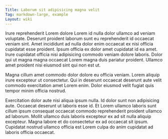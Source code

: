 ```yaml
---
Title: Laborum sit adipisicing magna velit
Tag: markdown-large, example
Layout: wiki
---
```

Irure reprehenderit Lorem dolore Lorem id nulla dolor ullamco ad veniam voluptate. Deserunt proident laborum sunt eu reprehenderit id occaecat veniam sint. Amet incididunt ad nulla dolor enim occaecat ex nisi officia cupidatat esse proident. Ipsum officia ex dolor amet cupidatat id ea amet. Irure cupidatat officia nisi adipisicing commodo veniam dolore laboris. Dolor qui ut magna magna occaecat Lorem magna duis pariatur proident. Ullamco amet proident nisi eiusmod sint qui non est ut.

Magna cillum amet commodo dolor dolore eu officia veniam. Lorem aliquip irure excepteur ut consectetur. Qui in deserunt occaecat deserunt aute velit commodo exercitation amet Lorem enim. Dolor eiusmod velit fugiat quis tempor minim officia nostrud.

Exercitation dolor aute nisi aliqua ipsum nulla. Id dolor sunt non adipisicing aute. Occaecat deserunt ut laboris esse id. Et Lorem ullamco laboris sunt cillum ipsum consequat occaecat commodo reprehenderit proident ullamco ad laborum. Mollit ullamco duis laboris excepteur ex ad sit nulla aliquip excepteur. Magna labore et do consectetur ex ad occaecat sit ipsum. Cupidatat nostrud ullamco officia est Lorem culpa do anim cupidatat ad laboris officia occaecat.